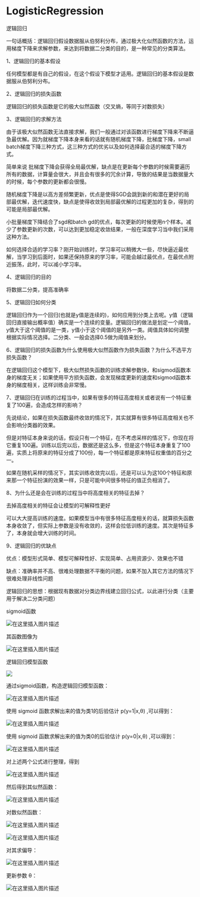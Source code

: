 # LogisticRegression

逻辑回归

一句话概括：逻辑回归假设数据服从伯努利分布，通过极大化似然函数的方法，运用梯度下降来求解参数，来达到将数据二分类的目的，是一种常见的分类算法。

1、逻辑回归的基本假设

任何模型都是有自己的假设，在这个假设下模型才适用。逻辑回归的基本假设是数据服从伯努利分布。

2、逻辑回归的损失函数

逻辑回归的损失函数是它的极大似然函数（交叉熵，等同于对数损失）

3、逻辑回归的求解方法

由于该极大似然函数无法直接求解，我们一般通过对该函数进行梯度下降来不断逼急最优解。因为就梯度下降本身来看的话就有随机梯度下降，批梯度下降，small batch梯度下降三种方式，这三种方式的优劣以及如何选择最合适的梯度下降方式。

简单来说 批梯度下降会获得全局最优解，缺点是在更新每个参数的时候需要遍历所有的数据，计算量会很大，并且会有很多的冗余计算，导致的结果是当数据量大的时候，每个参数的更新都会很慢。

随机梯度下降是以高方差频繁更新，优点是使得SGD会跳到新的和潜在更好的局部最优解，迭代速度快，缺点是使得收敛到局部最优解的过程更加的复杂，得到的可能是局部最优解。

小批量梯度下降结合了sgd和batch gd的优点，每次更新的时候使用n个样本。减少了参数更新的次数，可以达到更加稳定收敛结果，一般在深度学习当中我们采用这种方法。

如何选择合适的学习率？刚开始训练时，学习率可以稍微大一些，尽快逼近最优解，当学习到后面时，如果还保持原来的学习率，可能会越过最优点，在最优点附近振荡，此时，可以减小学习率。

4、逻辑回归的目的

将数据二分类，提高准确率

5、逻辑回归如何分类

逻辑回归作为一个回归(也就是y值是连续的)，如何应用到分类上去呢。y值（逻辑回归直接输出概率值）确实是一个连续的变量。逻辑回归的做法是划定一个阈值，y值大于这个阈值的是一类，y值小于这个阈值的是另外一类。阈值具体如何调整根据实际情况选择。二分类、一般会选择0.5做为阈值来划分。

6、逻辑回归的损失函数为什么使用极大似然函数作为损失函数？为什么不选平方损失函数？

在逻辑回归这个模型下，极大似然损失函数的训练求解参数快，和sigmod函数本身的梯度无关；如果使用平方损失函数，会发现梯度更新的速度和sigmod函数本身的梯度相关，这样训练会非常慢。

7、逻辑回归在训练的过程当中，如果有很多的特征高度相关或者说有一个特征重复了100遍，会造成怎样的影响？

先说结论，如果在损失函数最终收敛的情况下，其实就算有很多特征高度相关也不会影响分类器的效果。

但是对特征本身来说的话，假设只有一个特征，在不考虑采样的情况下，你现在将它重复100遍。训练以后完以后，数据还是这么多，但是这个特征本身重复了100遍，实质上将原来的特征分成了100份，每一个特征都是原来特征权重值的百分之一。

如果在随机采样的情况下，其实训练收敛完以后，还是可以认为这100个特征和原来那一个特征扮演的效果一样，只是可能中间很多特征的值正负相消了。

8、为什么还是会在训练的过程当中将高度相关的特征去掉？

去掉高度相关的特征会让模型的可解释性更好

可以大大提高训练的速度。如果模型当中有很多特征高度相关的话，就算损失函数本身收敛了，但实际上参数是没有收敛的，这样会拉低训练的速度。其次是特征多了，本身就会增大训练的时间。

9、逻辑回归的优缺点

优点：模型形式简单、模型可解释性好、实现简单、占用资源少、效果也不错

缺点：准确率并不高、很难处理数据不平衡的问题，如果不加入其它方法的情况下很难处理非线性问题

逻辑回归的思想：根据现有数据对分类边界线建立回归公式，以此进行分类（主要用于解决二分类问题）

sigmoid函数

![在这里插入图片描述](https://img-blog.csdnimg.cn/20190410105933692.png)

其函数图像为

![在这里插入图片描述](https://img-blog.csdnimg.cn/20190410110016296.png?x-oss-process=image/watermark,type_ZmFuZ3poZW5naGVpdGk,shadow_10,text_aHR0cHM6Ly9ibG9nLmNzZG4ubmV0L3dlaXhpbl80NDc2NjE3OQ==,size_16,color_FFFFFF,t_70)

逻辑回归模型函数

![](https://img-blog.csdnimg.cn/20190410110106286.png)

通过sigmoid函数，构造逻辑回归模型函数：

![在这里插入图片描述](https://img-blog.csdnimg.cn/20190410110300706.png)

使用 sigmoid 函数求解出来的值为类1的后验估计 p(y=1|x,θ) ,可以得到：

![在这里插入图片描述](https://img-blog.csdnimg.cn/20190410110429381.png)

使用 sigmoid 函数求解出来的值为类0的后验估计 p(y=0|x,θ) ,可以得到：

![在这里插入图片描述](https://img-blog.csdnimg.cn/20190410110508418.png)

对上述两个公式进行整理，得到

![在这里插入图片描述](https://img-blog.csdnimg.cn/20190410110554814.png)

然后得到其似然函数：

![在这里插入图片描述](https://img-blog.csdnimg.cn/20190410111635121.png)

对数似然函数：

![在这里插入图片描述](https://img-blog.csdnimg.cn/20190410111706137.png)

![在这里插入图片描述](https://img-blog.csdnimg.cn/20190410111911281.png)

对其求偏导：

![在这里插入图片描述](https://img-blog.csdnimg.cn/20190410112012393.png)

更新参数 θ：

![在这里插入图片描述](https://img-blog.csdnimg.cn/20190410112113514.png)
